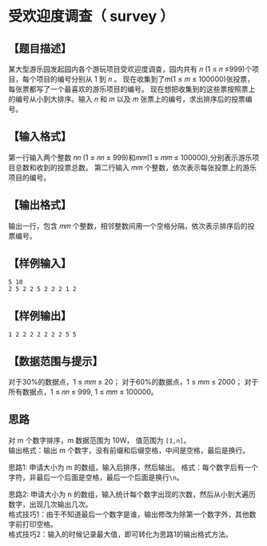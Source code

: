 # 受欢迎度调查（ survey ）

## 【题目描述】

某大型游乐园发起园内各个游玩项目受欢迎度调查，园内共有 𝑛 (1 ≤ 𝑛 ≤999)个项目，每个项目的编号分别从 1 到 𝑛 。
现在收集到了𝑚(1 ≤ 𝑚 ≤ 100000)张投票，每张票都写了一个最喜欢的游乐项目的编号。
现在想把收集到的这些票按照票上的编号从小到大排序。输入 𝑛 和 𝑚 以及 𝑚 张票上的编号，求出排序后的投票编号。

## 【输入格式】 


第一行输入两个整数 𝑛𝑛 (1 ≤ 𝑛𝑛 ≤ 999)和𝑚𝑚(1 ≤ 𝑚𝑚 ≤ 100000),分别表示游乐项目总数和收到的投票总数。
第二行输入 𝑚𝑚 个整数，依次表示每张投票上的游乐项目的编号。

## 【输出格式】 

输出一行，包含 𝑚𝑚 个整数，相邻整数间用一个空格分隔，依次表示排序后的投票编号。

## 【样例输入】

```
5 10
2 5 2 2 5 2 2 2 1 2
```

## 【样例输出】

```
1 2 2 2 2 2 2 2 5 5
```


## 【数据范围与提示】


对于30%的数据点，1 ≤ 𝑚𝑚 ≤ 20；
对于60%的数据点，1 ≤ 𝑚𝑚 ≤ 2000；
对于所有数据点，1 ≤ 𝑛𝑛 ≤ 999, 1 ≤ 𝑚𝑚 ≤ 100000。


## 思路

对  m 个数字排序，m 数据范围为 10W， 值范围为 `[1,n]`。  
输出格式：输出 m 个数字，没有前缀和后缀空格，中间是空格，最后是换行。  

思路1: 申请大小为 m 的数组，输入后排序，然后输出。
格式：每个数字后有一个字符，非最后一个后面是空格，最后一个后面是换行`\n`。  

思路2: 申请大小为 n 的数组，输入统计每个数字出现的次数，然后从小到大遍历数字，出现几次输出几次。  
格式技巧1：由于不知道最后一个数字是谁，输出修改为除第一个数字外，其他数字前打印空格。  
格式技巧2：输入的时候记录最大值，即可转化为思路1的输出格式方法。  








